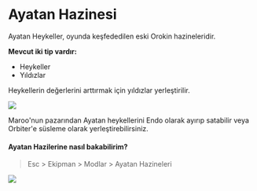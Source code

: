 # Ayatan Hazinesi

Ayatan Heykeller, oyunda keşfededilen eski Orokin hazineleridir.

**Mevcut iki tip vardır:**

* Heykeller
* Yıldızlar

Heykellerin değerlerini arttırmak için yıldızlar yerleştirilir.

![](https://imgbbb.com/images/2020/02/29/assets_-lgoamcq2h0squvaydqb_-llnarp85-ubpec33j5v_-llnbbt61kfijfjrcyqu_image.png)

Maroo'nun pazarından Ayatan heykellerini Endo olarak ayırıp satabilir veya Orbiter'e süsleme olarak yerleştirebilirsiniz.

#### Ayatan Hazilerine nasıl bakabilirim? <a id="ayatan-hazilerine-nasil-bakabilirim"></a>

> Esc &gt; Ekipman &gt; Modlar &gt; Ayatan Hazineleri

![](https://imgbbb.com/images/2020/02/29/assets_-lgoamcq2h0squvaydqb_-llnarp85-ubpec33j5v_-llnbdrkdsm80gf85ge6_image.png)


